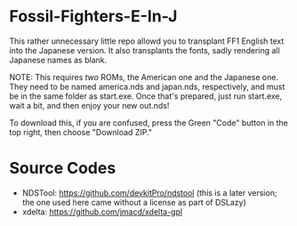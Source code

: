 # Fossil-Fighters-E-In-J
This rather unnecessary little repo allowd you to transplant FF1 English text into the Japanese version. It also transplants the fonts, sadly rendering all Japanese names as blank.

NOTE: This requires *two* ROMs, the American one and the Japanese one. They need to be named america.nds and japan.nds, respectively, and must be in the same folder as start.exe.
Once that's prepared, just run start.exe, wait a bit, and then enjoy your new out.nds!

To download this, if you are confused, press the Green "Code" button in the top right, then choose "Download ZIP."

# Source Codes
- NDSTool: https://github.com/devkitPro/ndstool (this is a later version; the one used here came without a license as part of DSLazy)
- xdelta: https://github.com/jmacd/xdelta-gpl
